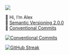 <a href="https://t.me/isalex1"><img src="https://img.shields.io/badge/Telegram-blue?logo=telegram&logoColor=white&style=for-the-badge"></a>

👋 Hi, I’m Alex  
👀 [Semantic Versioning 2.0.0](https://semver.org/)  
🥸 [Conventional Commits](https://www.conventionalcommits.org)

[![Conventional Commits](https://img.shields.io/badge/Conventional%20Commits-1.0.0-%23FE5196?logo=conventionalcommits&logoColor=white)](https://conventionalcommits.org)

[![GitHub Streak](https://github-readme-streak-stats.herokuapp.com?user=AlexName1&theme=transparent&hide_border=true&mode=weekly)](https://git.io/streak-stats)
